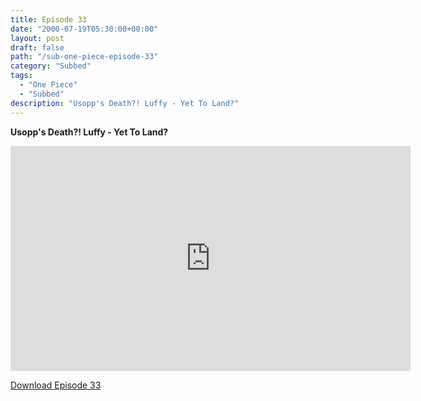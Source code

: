 ```yaml
---
title: Episode 33
date: "2000-07-19T05:30:00+00:00"
layout: post
draft: false
path: "/sub-one-piece-episode-33"
category: "Subbed"
tags:
  - "One Piece"
  - "Subbed"
description: "Usopp's Death?! Luffy - Yet To Land?"
---
```


**Usopp's Death?! Luffy - Yet To Land?**

<iframe width="640" height="360" src="https://www.fembed.com/v/80ve38zd7oj" frameborder="0" marginwidth=0 marginheight=0 scrolling=no allowfullscreen></iframe>

<a href="http://ouo.io/qs/eCodkFEQ?s=https://rapidvid.to/d/https://www.fembed.com/v/80ve38zd7oj">Download Episode 33</a>
